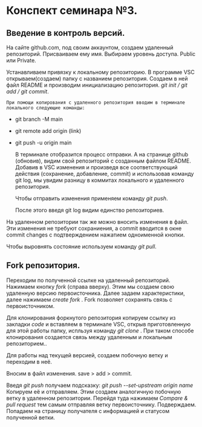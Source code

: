 # Конспект семинара №3.

## Введение в контроль версий.

  На сайте github.com, под своим аккаунтом, создаем удаленный репозиторий. Присваиваем ему имя. Выбираем уровень доступа. Public или Private.
  
Устанавливаем привязку к локальному репозиторию.
В программе VSC открываем(создаем) папку с названием репозитория. Создаем в ней файл README  и производим инициализацию репозитория. *git init / git add / git commit*.

    При помощи копирования с удаленного репозитория вводим в терминале локального следующие команды:
* git branch -M main
* git remote add origin (link)
* git push -u origin main

    В терминале отобразится процесс отправки.
А на странице github (обновив), видим свой репозиторий с созданным файлом README.
    Добавив в VSC изменения и произведя все соответствующий действия (сохранение, добавление, commit) и использовав команду git log, мы увидим разницу в коммитах локального и удаленного репозитория.

    Чтобы отправить изменения применяем команду *git push*.

    После этого введя git log видим единство репозиториев.

На удаленном репозитории так же можно вносить изменения в файл. Эти изменения не требуют сохраниения, а commit  вводится в окне commit changes c подтверждением нажатием одноименной кнопки.

Чтобы выровнять состояние используем команду *git pull*.

## Fork репозитория.

Переходим по полученной ссылке на удаленный репозиторий. Нажимаем кнопку *fork* (справа вверху). Этим мы создаем свою удаленную версию первоисточника. Далее задаем характеристики, далее нажимаем *create fork* . Fork позволяет сохранять связь с первоисточником.

Для клонирования форкнутого репозитория копируем ссылку из закладки *code* и вставляем в терминале VSC, открыв приготовленную для этой работы папку, испльзуя команду *git clone* .
При таком способе клонирования создается связь между удаленным и локальным репозиторием..

Для работы над текущей версией, создаем побочную ветку и переходим в неё.

Вносим в файл изменения. save > add > commit.

Введя *git push* получаем подсказку:
        *git push --set-upstream origin name*
    Копируем её и отправляем.
    Этим создаем аналогичную побочную ветку в удаленном репозитории. Перейдя туда нажимаем *Compare & pull request* тем самым отправляя ветку первоисточнику. Подверждаем. Попадаем на страницу получателя с информацией и статусом полученной ветки.